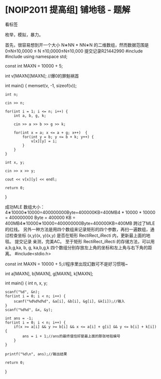 # [NOIP2011 提高组] 铺地毯 - 题解

看标签

枚举，模拟，暴力。

首先，很容易想到开一个大小 N∗NN * NN∗N 的二维数组，然而数据范围是 0≤N≤10,0000 ≤ N ≤10,0000≤N≤10,000
提交记录R21442990
#include<iostream>
#include<cstring>
using namespace std;

const int MAXN = 10000 + 5;

int v[MAXN][MAXN]; //爆0的罪魁祸首

int main() {
	memset(v, -1, sizeof(v));
	
	int n;
	
	cin >> n;
	
	for(int i = 1; i <= n; i++) {
		int a, b, g, k;
		
		cin >> a >> b >> g >> k;
		
		for(int x = a; x <= a + g; x++)  {
			for(int y = b; y <= b + k; y++) {
				v[x][y] = i;
			}
		}
	}
	
	int x, y;
	
	cin >> x >> y;
	
	cout << v[x][y] << endl;
	
	return 0;
}

成功MLE
数组大小：4∗10000∗10000=400000000Byte=400000KB=400MB4 * 10000 * 10000 = 400000000 Byte = 400000 KB = 400MB4∗10000∗10000=400000000Byte=400000KB=400MB
跨过了MLE的红线。
另外一种方法是用四个数组来记录矩形的四个参数，再扫一遍数组，通过检查坐标 (x,y)(x, y)(x,y) 是否在矩形 RectiRect_iRecti​ 内，更新最上面的地毯。
提交记录
亲测，完美AC。
至于矩形 RectiRect_iRecti​ 的存储方法，可以用 a,b,g,ka, b, g, ka,b,g,k 四个数组分别存放左上角的坐标和左上角与右下角的距离。
#include<stdio.h>

const int MAXN = 10000 + 5;//程序里出现幻数可不是好习惯哦~

int a[MAXN], b[MAXN], g[MAXN], k[MAXN];

int main() {
    int n, x, y;
    
    scanf("%d", &n);
    for(int i = 0; i < n; i++) {
        scanf("%d%d%d%d", &a[i], &b[i], &g[i], &k[i]);//输入
    }
    scanf("%d%d", &x, &y);
    
    int ans = -1;
    for(int i = 0; i < n; i++) {
        if(x >= a[i] && y >= b[i] && x <= a[i] + g[i] && y <= b[i] + k[i]) {
            ans = i + 1;//ans的最终值恰好是最上面的那张地毯编号
        }
    }
    
    printf("%d\n", ans);//输出结果
    
    return 0;
}

 